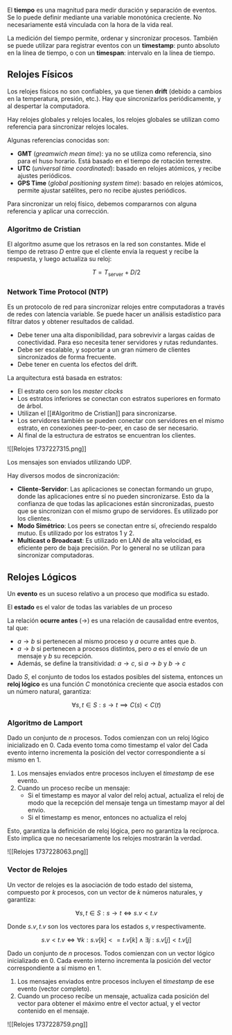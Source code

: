 El **tiempo** es una magnitud para medir duración y separación de eventos. Se lo puede definir mediante una variable monotónica creciente. No necesariamente está vinculada con la hora de la vida real.

La medición del tiempo permite, ordenar y sincronizar procesos. También se puede utilizar para registrar eventos con un **timestamp**: punto absoluto en la línea de tiempo, o con un **timespan**: intervalo en la línea de tiempo.

## Relojes Físicos

Los relojes físicos no son confiables, ya que tienen **drift** (debido a cambios en la temperatura, presión, etc.). Hay que sincronizarlos periódicamente, y al despertar la computadora.

Hay relojes globales y relojes locales, los relojes globales se utilizan como referencia para sincronizar relojes locales.

Algunas referencias conocidas son:

- **GMT** (*greamwich mean time*): ya no se utiliza como referencia, sino para el huso horario. Está basado en el tiempo de rotación terrestre.
- **UTC** (*universal time coordinated*): basado en relojes atómicos, y recibe ajustes periódicos.
- **GPS Time** (*global positioning system time*): basado en relojes atómicos, permite ajustar satélites, pero no recibe ajustes periódicos.

Para sincronizar un reloj físico, debemos compararnos con alguna referencia y aplicar una corrección.

### Algoritmo de Cristian

El algoritmo asume que los retrasos en la red son constantes. Mide el tiempo de retraso $D$ entre que el cliente envía la request y recibe la respuesta, y luego actualiza su reloj:

$$
T = T_\text{server} + D / 2
$$

### Network Time Protocol (NTP)

Es un protocolo de red para sincronizar relojes entre computadoras a través de redes con latencia variable. Se puede hacer un análisis estadístico para filtrar datos y obtener resultados de calidad.

- Debe tener una alta disponibilidad, para sobrevivir a largas caídas de conectividad. Para eso necesita tener servidores y rutas redundantes.
- Debe ser escalable, y soportar a un gran número de clientes sincronizados de forma frecuente.
- Debe tener en cuenta los efectos del drift.

La arquitectura está basada en estratos:

- El estrato cero son los *master clocks*
- Los estratos inferiores se conectan con estratos superiores en formato de árbol.
- Utilizan el [[#Algoritmo de Cristian]] para sincronizarse.
- Los servidores también se pueden conectar con servidores en el mismo estrato, en conexiones peer-to-peer, en caso de ser necesario.
- Al final de la estructura de estratos se encuentran los clientes.

![[Relojes 1737227315.png]]

Los mensajes son enviados utilizando UDP.

Hay diversos modos de sincronización:

- **Cliente-Servidor**: Las aplicaciones se conectan formando un grupo, donde las aplicaciones entre sí no pueden sincronizarse. Esto da la confianza de que todas las aplicaciones están sincronizadas, puesto que se sincronizan con el mismo grupo de servidores. Es utilizado por los clientes.
- **Modo Simétrico**: Los peers se conectan entre sí, ofreciendo respaldo mutuo. Es utilizado por los estratos 1 y 2.
- **Multicast o Broadcast**: Es utilizado en LAN de alta velocidad, es eficiente pero de baja precisión. Por lo general no se utilizan para sincronizar computadoras.

## Relojes Lógicos

Un **evento** es un suceso relativo a un proceso que modifica su estado.

El **estado** es el valor de todas las variables de un proceso

La relación **ocurre antes** ($\to$) es una relación de causalidad entre eventos, tal que:

- $a \to b$ si pertenecen al mismo proceso y $a$ ocurre antes que $b$.
- $a \to b$ si pertenecen a procesos distintos, pero $a$ es el envío de un mensaje y $b$ su recepción.
- Además, se define la transitividad: $a \to c$, si $a \to b$ y $b \to c$

Dado $S$, el conjunto de todos los estados posibles del sistema, entonces un **reloj lógico** es una función $C$ monotónica creciente que asocia estados con un número natural, garantiza:

$$
\forall s,t \in S : s \to t \implies C(s) < C(t)
$$

### Algoritmo de Lamport

Dado un conjunto de $n$ procesos. Todos comienzan con un reloj lógico inicializado en $0$. Cada evento toma como timestamp el valor del  Cada evento interno incrementa la posición del vector correspondiente a sí mismo en $1$.

1. Los mensajes enviados entre procesos incluyen el *timestamp* de ese evento.
2. Cuando un proceso recibe un mensaje:
	- Si el timestamp es mayor al valor del reloj actual, actualiza el reloj de modo que la recepción del mensaje tenga un timestamp mayor al del envío.
	- Si el timestamp es menor, entonces no actualiza el reloj

Esto, garantiza la definición de reloj lógica, pero no garantiza la recíproca. Esto implica que no necesariamente los relojes mostrarán la verdad.

![[Relojes 1737228063.png]]

### Vector de Relojes

Un vector de relojes es la asociación de todo estado del sistema, compuesto por $k$ procesos, con un vector de $k$ números naturales, y garantiza:

$$
\forall s,t \in S: s \to t \iff s.v < t.v
$$

Donde $s.v, t.v$ son los vectores para los estados $s, v$ respectivamente.

$$
s.v < t.v \iff \forall k: s.v[k] <= t.v[k] \land \exists j : s.v[j] < t.v[j]
$$

Dado un conjunto de $n$ procesos. Todos comienzan con un vector lógico inicializado en $0$. Cada evento interno incrementa la posición del vector correspondiente a sí mismo en $1$.

1. Los mensajes enviados entre procesos incluyen el *timestamp* de ese evento (vector completo).
2. Cuando un proceso recibe un mensaje, actualiza cada posición del vector para obtener el máximo entre el vector actual, y el vector contenido en el mensaje.

![[Relojes 1737228759.png]]
